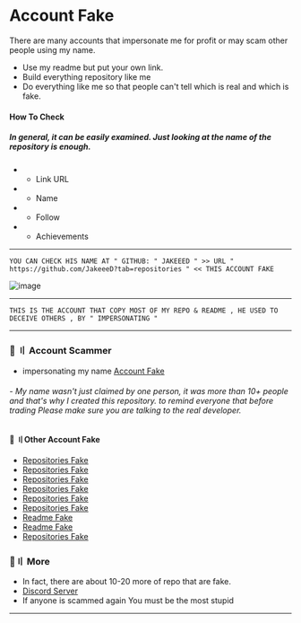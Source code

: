 # Account Fake

There are many accounts that impersonate me for profit or may scam other people using my name.
+ Use my readme but put your own link.
+ Build everything repository like me
+ Do everything like me so that people can't tell which is real and which is fake.


#### How To Check

##### In general, it can be easily examined. Just looking at the name of the repository is enough.
* - Link URL
* - Name 
* - Follow 
* - Achievements


---

```sh-session
YOU CAN CHECK HIS NAME AT " GITHUB: " JAKEEED " >> URL " https://github.com/JakeeeD?tab=repositories " << THIS ACCOUNT FAKE
```


![image](https://user-images.githubusercontent.com/94861415/193285605-c47f7904-47dc-4884-9293-6ea3c41c3b55.png)



---

```sh-session
THIS IS THE ACCOUNT THAT COPY MOST OF MY REPO & README , HE USED TO DECEIVE OTHERS , BY " IMPERSONATING " 
```

---


### 🛑 〢 Account Scammer

- impersonating my name [Account Fake](https://github.com/JakeeeD?tab=repositories) 

###### - My name wasn't just claimed by one person, it was more than 10+ people and that's why I created this repository. to remind everyone that before trading Please make sure you are talking to the real developer.

#### 📕 〢Other Account Fake

- [Repositories Fake](https://github.com/Aprecty/ValorantHack)
- [Repositories Fake](https://github.com/JakeeeD/Injector-Example)
- [Repositories Fake](https://github.com/q0978013180/Spoofer/tree/main/FiveM-Spoofer-main)
- [Repositories Fake](https://github.com/AryuInka/Source_Spoofer)
- [Repositories Fake](https://github.com/XorEaxDaBoss/HWID-Spoofer)
- [Repositories Fake](https://github.com/mvskoo17/zz-landSpoofer)
- [Readme Fake](https://github.com/DevMarkosM/DevMarkosM)
- [Readme Fake](https://github.com/icube78/icube)
- [Repositories Fake](https://github.com/mvskoo17/zz-landSpoofer)

### 🔔〢 More

- In fact, there are about 10-20 more of repo that are fake.
- [Discord Server](https://discord.gg/3TV8nqUGTt)
- If anyone is scammed again You must be the most stupid

---

